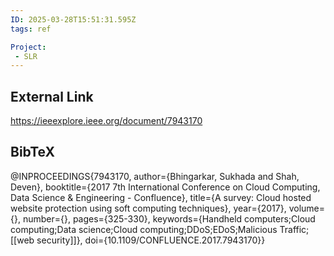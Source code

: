 ```yaml
---
ID: 2025-03-28T15:51:31.595Z
tags: ref

Project:
 - SLR
---
```

## External Link

https://ieeexplore.ieee.org/document/7943170

## BibTeX

@INPROCEEDINGS{7943170,   author={Bhingarkar, Sukhada and Shah, Deven},   booktitle={2017 7th International Conference on Cloud Computing, Data Science & Engineering - Confluence},    title={A survey: Cloud hosted website protection using soft computing techniques},    year={2017},   volume={},   number={},   pages={325-330},   keywords={Handheld computers;Cloud computing;Data science;Cloud computing;DDoS;EDoS;Malicious Traffic;[[web security]]},   doi={10.1109/CONFLUENCE.2017.7943170}}
